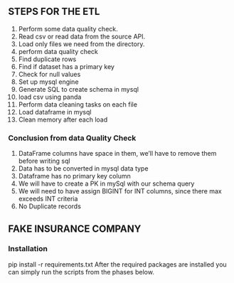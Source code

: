 
## STEPS FOR THE ETL
1. Perform some data quality check.
1. Read csv or read data from the source API.
2. Load only files we need from the directory.
3. perform data quality check
4. Find duplicate rows
5. Find if dataset has a primary key
6. Check for null values
7. Set up mysql engine
8. Generate SQL to create schema in mysql
9. load csv using panda
10. Perform data cleaning tasks on each file
11. Load dataframe in mysql
12. Clean memory after each load

### Conclusion from data Quality Check

1. DataFrame columns have space in them, we’ll have to remove them before writing sql
2. Data has to be converted in mysql data type
3. Dataframe has no primary key column
4. We will have to create a PK in mySql with our schema query
5. We will need to have assign BIGINT for INT columns, since there max exceeds INT criteria
6. No Duplicate records


## FAKE INSURANCE COMPANY
### Installation 
pip install -r requirements.txt
After the required packages are installed you can simply run the scripts from the phases below.

